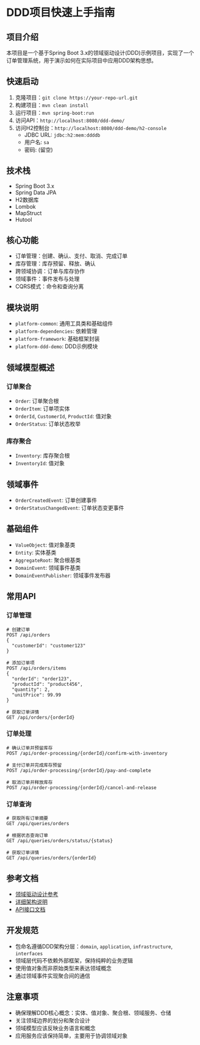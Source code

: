 # DDD项目快速上手指南

## 项目介绍

本项目是一个基于Spring Boot 3.x的领域驱动设计(DDD)示例项目，实现了一个订单管理系统，用于演示如何在实际项目中应用DDD架构思想。

## 快速启动

1. 克隆项目：`git clone https://your-repo-url.git`
2. 构建项目：`mvn clean install`
3. 运行项目：`mvn spring-boot:run`
4. 访问API：`http://localhost:8080/ddd-demo/`
5. 访问H2控制台：`http://localhost:8080/ddd-demo/h2-console`
    - JDBC URL: `jdbc:h2:mem:ddddb`
    - 用户名: `sa`
    - 密码: (留空)

## 技术栈

- Spring Boot 3.x
- Spring Data JPA
- H2数据库
- Lombok
- MapStruct
- Hutool

## 核心功能

- 订单管理：创建、确认、支付、取消、完成订单
- 库存管理：库存预留、释放、确认
- 跨领域协调：订单与库存协作
- 领域事件：事件发布与处理
- CQRS模式：命令和查询分离

## 模块说明

- `platform-common`: 通用工具类和基础组件
- `platform-dependencies`: 依赖管理
- `platform-framework`: 基础框架封装
- `platform-ddd-demo`: DDD示例模块

## 领域模型概述

### 订单聚合

- `Order`: 订单聚合根
- `OrderItem`: 订单项实体
- `OrderId`, `CustomerId`, `ProductId`: 值对象
- `OrderStatus`: 订单状态枚举

### 库存聚合

- `Inventory`: 库存聚合根
- `InventoryId`: 值对象

## 领域事件

- `OrderCreatedEvent`: 订单创建事件
- `OrderStatusChangedEvent`: 订单状态变更事件

## 基础组件

- `ValueObject`: 值对象基类
- `Entity`: 实体基类
- `AggregateRoot`: 聚合根基类
- `DomainEvent`: 领域事件基类
- `DomainEventPublisher`: 领域事件发布器

## 常用API

### 订单管理

```
# 创建订单
POST /api/orders
{
  "customerId": "customer123"
}

# 添加订单项
POST /api/orders/items
{
  "orderId": "order123",
  "productId": "product456",
  "quantity": 2,
  "unitPrice": 99.99
}

# 获取订单详情
GET /api/orders/{orderId}
```

### 订单处理

```
# 确认订单并预留库存
POST /api/order-processing/{orderId}/confirm-with-inventory

# 支付订单并完成库存预留
POST /api/order-processing/{orderId}/pay-and-complete

# 取消订单并释放库存
POST /api/order-processing/{orderId}/cancel-and-release
```

### 订单查询

```
# 获取所有订单摘要
GET /api/queries/orders

# 根据状态查询订单
GET /api/queries/orders/status/{status}

# 获取订单详情
GET /api/queries/orders/{orderId}
```

## 参考文档

- [领域驱动设计参考](docs/architecture-guide.md)
- [详细架构说明](docs/architecture-guide.md)
- [API接口文档](docs/api-docs.md)

## 开发规范

- 包命名遵循DDD架构分层：`domain`, `application`, `infrastructure`, `interfaces`
- 领域层代码不依赖外部框架，保持纯粹的业务逻辑
- 使用值对象而非原始类型来表达领域概念
- 通过领域事件实现聚合间的通信

## 注意事项

- 确保理解DDD核心概念：实体、值对象、聚合根、领域服务、仓储
- 关注领域边界的划分和聚合设计
- 领域模型应该反映业务语言和概念
- 应用服务应该保持简单，主要用于协调领域对象
